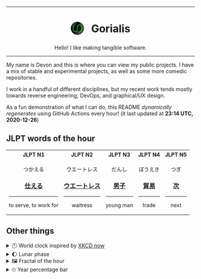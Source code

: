 ***

<h1 align="center">
<sub>
    <img src="readme/resources/avatar.png" height="36">
</sub>
&nbsp;
Gorialis
</h1>
<p align="center">
Hello! I like making tangible software.
</p>

***

My name is Devon and this is where you can view my public projects. I have a mix of stable and experimental projects, as well as some more comedic repositories.

I work in a handful of different disciplines, but my recent work tends mostly towards reverse engineering, DevOps, and graphical/UX design.

As a fun demonstration of what I can do, this README *dynamically regenerates* using GitHub Actions every hour! (it last updated at **23:14 UTC, 2020-12-26**)

<h2>JLPT words of the hour</h2>
<table>
    <tr>
        <th>JLPT N1</th>
        <th>JLPT N2</th>
        <th>JLPT N3</th>
        <th>JLPT N4</th>
        <th>JLPT N5</th>
    </tr>
    <tr>
        <td>
            <p align="center">つかえる</p>
            <h3 align="center"><b><a href="https://jisho.org/search/%E4%BB%95%E3%81%88%E3%82%8B">仕える</a></b></h3>
            <hr>
            <p align="center">to serve,<wbr> to work for</p>
        </td>
        <td>
            <p align="center">ウエートレス</p>
            <h3 align="center"><b><a href="https://jisho.org/search/%E3%82%A6%E3%82%A8%E3%83%BC%E3%83%88%E3%83%AC%E3%82%B9">ウエートレス</a></b></h3>
            <hr>
            <p align="center">waitress</p>
        </td>
        <td>
            <p align="center">だんし</p>
            <h3 align="center"><b><a href="https://jisho.org/search/%E7%94%B7%E5%AD%90">男子</a></b></h3>
            <hr>
            <p align="center">young man</p>
        </td>
        <td>
            <p align="center">ぼうえき</p>
            <h3 align="center"><b><a href="https://jisho.org/search/%E8%B2%BF%E6%98%93">貿易</a></b></h3>
            <hr>
            <p align="center">trade</p>
        </td>
        <td>
            <p align="center">つぎ</p>
            <h3 align="center"><b><a href="https://jisho.org/search/%E6%AC%A1">次</a></b></h3>
            <hr>
            <p align="center">next</p>
        </td>
    </tr>
</table>

<h2>Other things</h2>
<details>
<summary>🕚  World clock inspired by <a href="https://xkcd.com/now">XKCD now</a></summary>

> <img src="generated/now.png" width="512">

</details>
<details>
<summary>🌔 Lunar phase</summary>

The moon is approximately 43.66% through its phase (Waxing Gibbous).

</details>
<details>
<summary>&#x1f5bc; Fractal of the hour</summary>

> <img src="generated/fractal.png" width="512">

</details>
<details>
<summary>&#x23f2; Year percentage bar</summary>
<pre><code>2020 [███████████████████▁] 98.63%</code></pre>
</details>
